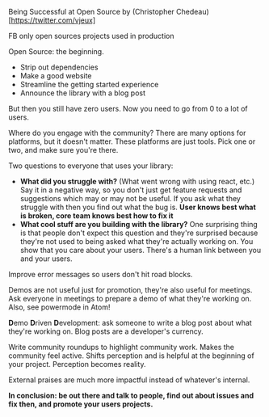 Being Successful at Open Source by (Christopher Chedeau)[https://twitter.com/vjeux]

FB only open sources projects used in production

Open Source: the beginning.

* Strip out dependencies
* Make a good website
* Streamline the getting started experience
* Announce the library with a blog post

But then you still have zero users.  Now you need to go from 0 to a lot of users.

Where do you engage with the community?  There are many options for platforms, but it doesn't matter.  These platforms are just tools.  Pick one or two, and make sure you're there.

Two questions to everyone that uses your library:
  - **What did you struggle with?** (What went wrong with using react, etc.)  Say it in a negative way, so you don't just get feature requests and suggestions which may or may not be useful.  If you ask what they struggle with then you find out what the bug is.  **User knows best what is broken, core team knows best how to fix it**
  - **What cool stuff are you building with the library?**  One surprising thing is that people don't expect this question and they're surprised because they're not used to being asked what they're actually working on.  You show that you care about your users.  There's a human link between you and your users.

Improve error messages so users don't hit road blocks.

Demos are not useful just for promotion, they're also useful for meetings.  Ask everyone in meetings to prepare a demo of what they're working on.  Also, see powermode in Atom!

**D**emo **D**riven **D**evelopment: ask someone to write a blog post about what they're working on.  Blog posts are a developer's currency.

Write community roundups to highlight community work.  Makes the community feel active.  Shifts perception and is helpful at the beginning of your project.  Perception becomes reality.

External praises are much more impactful instead of whatever's internal.

**In conclusion: be out there and talk to people, find out about issues and fix then, and promote your users projects.**